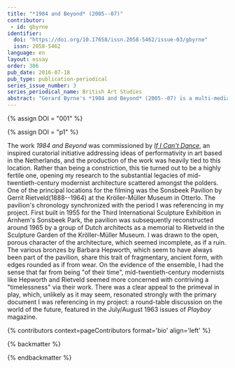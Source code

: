 ```yaml
---
title: "*1984 and Beyond* (2005--07)"
contributor:
 - id: gbyrne
identifier:
  doi: "https://doi.org/10.17658/issn.2058-5462/issue-03/gbyrne"
  issn: 2058-5462
language: en
layout: essay
order: 306
pub_date: 2016-07-18
pub_type: publication-periodical
series_issue_number: 3
series_periodical_name: British Art Studies
abstract: "Gerard Byrne's *1984 and Beyond* (2005--07) is a multi-media installation that includes a film produced at the Kröller-Müller Museum in the Netherlands. The project takes as its starting point an eponymous article published in 1963 in *Playboy* magazine, which featured a discussion between twelve science fiction writers. Dutch actors dressed in 1960s attire dramatize the original script, which is staged amidst the Barbara Hepworth sculptures in Gerrit Rietveld's Sonsbeek Pavilion."
---
```


{% assign DOI = "001" %}

{% assign DOI = "p1" %}

The work *1984 and Beyond* was commissioned by *[If I Can't Dance](http://www.ificantdance.org/Editions/EditionI/GerardByrne)*, an inspired curatorial initiative addressing ideas of performativity in art based in the Netherlands, and the production of the work was heavily tied to this location. Rather than being a constriction, this tie turned out to be a highly fertile one, opening my research to the substantial legacies of mid-twentieth-century modernist architecture scattered amongst the polders. One of the principal locations for the filming was the Sonsbeek Pavilion by Gerrit Rietveld(1888--1964) at the Kröller-Müller Museum in Otterlo. The pavilion's chronology synchronized with the period I was referencing in my project. First built in 1955 for the Third International Sculpture Exhibition in Arnhem's Sonsbeek Park, the pavilion was subsequently reconstructed around 1965 by a group of Dutch architects as a memorial to Rietveld in the Sculpture Garden of the Kröller-Müller Museum. I was drawn to the open, porous character of the architecture, which seemed incomplete, as if a ruin. The various bronzes by Barbara Hepworth, which seem to have always been part of the pavilion, share this trait of fragmentary, ancient form, with edges rounded as if from wear. On the evidence of the ensemble, I had the sense that far from being "of their time", mid-twentieth-century modernists like Hepworth and Rietveld seemed more concerned with contriving a "timelessness" via their work. There was a clear appeal to the primeval in play, which, unlikely as it may seem, resonated strongly with the primary document I was referencing in my project: a round-table discussion on the world of the future, featured in the July/August 1963 issues of *Playboy* magazine.

{% contributors context=pageContributors format='bio' align='left' %}

{% backmatter %}

{% endbackmatter %}